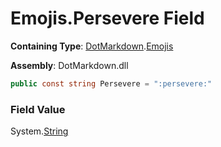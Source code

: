 # Emojis\.Persevere Field

**Containing Type**: [DotMarkdown](../../README.md)\.[Emojis](../README.md)

**Assembly**: DotMarkdown\.dll

```csharp
public const string Persevere = ":persevere:"
```

### Field Value

System\.[String](https://docs.microsoft.com/en-us/dotnet/api/system.string)